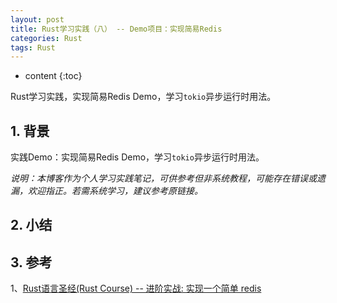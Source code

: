 ```yaml
---
layout: post
title: Rust学习实践（八） -- Demo项目：实现简易Redis
categories: Rust
tags: Rust
---
```


* content
{:toc}

Rust学习实践，实现简易Redis Demo，学习`tokio`异步运行时用法。



## 1. 背景

实践Demo：实现简易Redis Demo，学习`tokio`异步运行时用法。

*说明：本博客作为个人学习实践笔记，可供参考但非系统教程，可能存在错误或遗漏，欢迎指正。若需系统学习，建议参考原链接。*

## 2. 小结


## 3. 参考

1、[Rust语言圣经(Rust Course) -- 进阶实战: 实现一个简单 redis](https://course.rs/advance-practice/intro.html)
